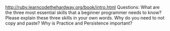 http://ruby.learncodethehardway.org/book/intro.html
Questions:
What are the three most essential skills that a beginner programmer needs to know?
Please explain these three skills in your own words.
Why do you need to not copy and paste?
Why is Practice and Persistence important?
